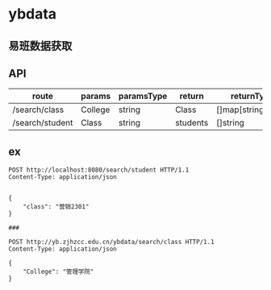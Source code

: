 # ybdata
易班数据获取
---
## API
| route | params | paramsType | return | returnType | remark |
|-|-|-|-|-|-|
| /search/class | College | string | Class | []map[string]string | |
| /search/student | Class | string | students  | []string | |

## ex
```http
POST http://localhost:8080/search/student HTTP/1.1
Content-Type: application/json


{
    "class": "营销2301"
}

###

POST http://yb.zjhzcc.edu.cn/ybdata/search/class HTTP/1.1
Content-Type: application/json

{
    "College": "管理学院"
}
```
